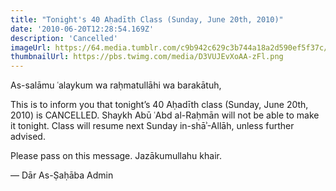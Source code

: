 ```yaml
---
title: "Tonight's 40 Aḥadīth Class (Sunday, June 20th, 2010)"
date: '2010-06-20T12:28:54.169Z'
description: 'Cancelled'
imageUrl: https://64.media.tumblr.com/c9b942c629c3b744a18a2d590ef5f37c/8335aefad5962c38-aa/s1280x1920/6fdff2ac540d3a0cec25cb8a079d8302aa61723b.jpg
thumbnailUrl: https://pbs.twimg.com/media/D3VUJEvXoAA-zFl.png
---
```


As-salāmu ʿalaykum wa raḥmatullāhi wa barakātuh,

This is to inform you that tonight’s 40 Aḥadīth class (Sunday, June 20th, 2010) is CANCELLED. Shaykh Abū ʿAbd al-Raḥmān will not be able to make it tonight. Class will resume next Sunday in-shāʾ-Allāh, unless further advised.

Please pass on this message. Jazākumullahu khair.

—
Dār As-Ṣaḥāba Admin
